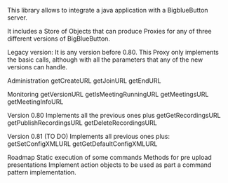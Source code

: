 This library allows to integrate a java application with a BigblueButton server.

It includes a Store of Objects that can produce Proxies for any of three different versions of BigBlueButton.

Legacy version:
It is any version before 0.80. This Proxy only implements the basic calls, although with all the parameters that any of the new versions can handle.

Administration
getCreateURL
getJoinURL
getEndURL

Monitoring
getVersionURL
getIsMeetingRunningURL
getMeetingsURL
getMeetingInfoURL

Version 0.80
Implements all the previous ones plus
getGetRecordingsURL
getPublishRecordingsURL
getDeleteRecordingsURL

Version 0.81 (TO DO)
Implements all previous ones plus:
getSetConfigXMLURL
getGetDefaultConfigXMLURL


Roadmap
Static execution of some commands
Methods for pre upload presentations
Implement action objects to be used as part a command pattern implementation.
